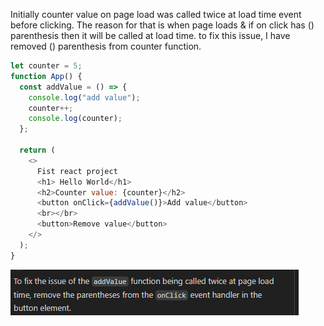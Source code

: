 Initially counter value on page load was called twice at load time event before clicking. 
The reason for that is when page loads & if on click has () parenthesis then it will be called at load time.
to fix this issue, I have removed () parenthesis from counter function.
```javascript
let counter = 5;
function App() {
  const addValue = () => {
    console.log("add value");
    counter++;
    console.log(counter);
  };

  return (
    <>
      Fist react project
      <h1> Hello World</h1>
      <h2>Counter value: {counter}</h2>
      <button onClick={addValue()}>Add value</button>
      <br></br>
      <button>Remove value</button>
    </>
  );
}
```
![alt text](image-2.png)